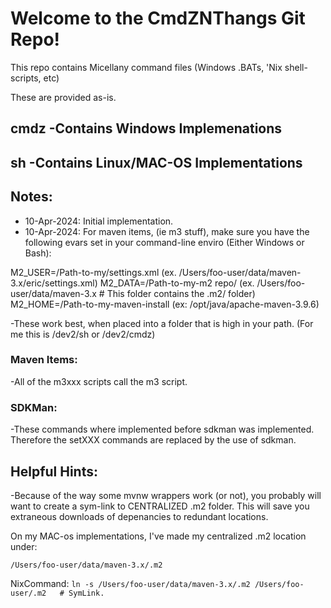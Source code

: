 
# Welcome to the CmdZNThangs Git Repo! 

This repo contains Micellany command files (Windows .BATs, 'Nix shell-scripts, etc)

These are provided as-is.

## cmdz -Contains Windows Implemenations

## sh   -Contains Linux/MAC-OS Implementations


## Notes:
- 10-Apr-2024: Initial implementation.
- 10-Apr-2024: For maven items, (ie m3 stuff), make sure you have the following evars set in your command-line enviro (Either Windows or Bash):

M2_USER=/Path-to-my/settings.xml  (ex. /Users/foo-user/data/maven-3.x/eric/settings.xml)
M2_DATA=/Path-to-my-m2 repo/      (ex. /Users/foo-user/data/maven-3.x  # This folder contains the .m2/ folder)
M2_HOME=/Path-to-my-maven-install (ex: /opt/java/apache-maven-3.9.6)

-These work best, when placed into a folder that is high in your path. (For me this is /dev2/sh or /dev2/cmdz)

### Maven Items:
-All of the m3xxx scripts call the m3 script.

### SDKMan:
-These commands where implemented before sdkman was implemented. Therefore the setXXX commands are replaced by the use of sdkman.   

## Helpful Hints:
-Because of the way some mvnw wrappers work (or not), you probably will want to create a sym-link to CENTRALIZED .m2 folder.  This will save you extraneous downloads of depenancies to redundant locations.  

On my MAC-os implementations, I've made my centralized .m2 location under:
```
/Users/foo-user/data/maven-3.x/.m2
```

NixCommand: 
```ln -s /Users/foo-user/data/maven-3.x/.m2 /Users/foo-user/.m2   # SymLink. ```







